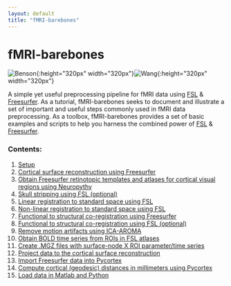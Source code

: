 ```yaml
---
layout: default
title: "fMRI-barebones"
---
```


# fMRI-barebones

![Benson](/fMRI-barebones/assets/benson.png){:height="320px" width="320px"}![Wang](/fMRI-barebones/assets/wang.png){:height="320px" width="320px"}


A simple yet useful preprocessing pipeline for fMRI data using [FSL](https://fsl.fmrib.ox.ac.uk/fsl/fslwiki) &amp; [Freesurfer](https://surfer.nmr.mgh.harvard.edu/). As a tutorial, fMRI-barebones seeks to document and illustrate a set of important and useful steps commonly used in fMRI data preprocessing. As a toolbox, fMRI-barebones provides a set of basic examples and scripts to help you harness the combined power of [FSL](https://fsl.fmrib.ox.ac.uk/fsl/fslwiki) &amp; [Freesurfer](https://surfer.nmr.mgh.harvard.edu/).


### Contents:

1. [Setup](/fMRI-barebones/howto.html#1)
2. [Cortical surface reconstruction using Freesurfer](/fMRI-barebones/howto.html#2)
3. [Obtain Freesurfer retinotopic templates and atlases for cortical visual regions using Neuropythy](/fMRI-barebones/howto.html#3)
4. [Skull stripping using FSL (optional)](/fMRI-barebones/howto.html#4)
5. [Linear registration to standard space using FSL](/howto.html#5)
6. [Non-linear registration to standard space using FSL](/fMRI-barebones/howto.html#6)
7. [Functional to structural co-registration using Freesurfer](/fMRI-barebones/howto.html#7)
8. [Functional to structural co-registration using FSL (optional)](/fMRI-barebones/howto.html#8)
9. [Remove motion artifacts using ICA-AROMA](/fMRI-barebones/howto.html#9)
10. [Obtain BOLD time series from ROIs in FSL atlases](/fMRI-barebones/howto.html#10)
11. [Create .MGZ files with surface-node X ROI parameter/time series](/fMRI-barebones/howto.html#11)
12. [Project data to the cortical surface reconstruction](/fMRI-barebones/howto.html#12)
13. [Import Freesurfer data into Pycortex](/fMRI-barebones/howto.html#13)
14. [Compute cortical (geodesic) distances in millimeters using Pycortex](/fMRI-barebones/howto.html#14)
15. [Load data in Matlab and Python](/fMRI-barebones/howto.html#15)

